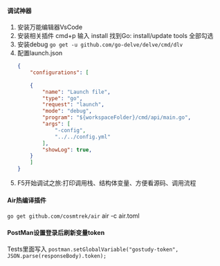 #### 调试神器

1. 安装万能编辑器VsCode
2. 安装相关插件 cmd+p 输入 install 找到Go: install/update tools 全部勾选
3. 安装debug ```go get -u github.com/go-delve/delve/cmd/dlv```
4. 配置launch.json
   ```json
   {
       "configurations": [
           
       {
           "name": "Launch file",
           "type": "go",
           "request": "launch",
           "mode": "debug",
           "program": "${workspaceFolder}/cmd/api/main.go",
           "args": [
               "-config",
               "../../config.yml"
           ],
           "showLog": true,
       }
       ]
   }
   ```
5. F5开始调试之旅:打印调用栈、结构体变量、方便看源码、调用流程


#### Air热编译插件
```go get github.com/cosmtrek/air```
air -c air.toml

#### PostMan设置登录后刷新变量token
Tests里面写入
```postman.setGlobalVariable("gostudy-token", JSON.parse(responseBody).token);```


    
